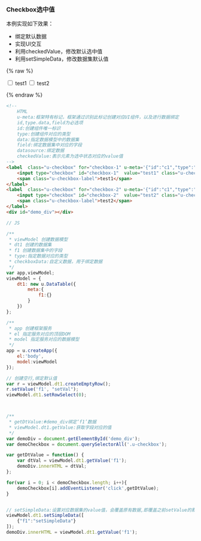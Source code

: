


### Checkbox选中值

本例实现如下效果：

* 绑定默认数据
* 实现UI交互
* 利用checkedValue，修改默认选中值
* 利用setSimpleData，修改数据集默认值

{% raw %}
<div class="example-content"><!-- 
	HTML
	u-meta:框架特有标记，框架通过识别此标记创建对应UI组件，以及进行数据绑定 
	id,type.data,field为必选项
	id:创建组件唯一标识
	type:创建组件对应的类型
	data:指定数据模型中的数据集
	field:绑定数据集中对应的字段
	datasource:绑定数据
	checkedValue:表示元素为选中状态对应的value值
-->
<label  class="u-checkbox" for="checkbox-1" u-meta='{"id":"c1","type":"u-checkbox","data":"dt1","field":"f1","checkedValue":"ck1"}'>
    <input type="checkbox" id="checkbox-1"  value="test1" class="u-checkbox-input">
    <span class="u-checkbox-label">test1</span>
</label>
<label  class="u-checkbox" for="checkbox-2" u-meta='{"id":"c1","type":"u-checkbox","data":"dt1","field":"f1","checkedValue":"ck2"}'>
    <input type="checkbox" id="checkbox-2"  value="test2" class="u-checkbox-input" >
    <span class="u-checkbox-label">test2</span>
</label>
<div id="demo_div"></div>
</div>



<script>
// JS

/**
 * viewModel 创建数据模型
 * dt1 创建的数据集
 * f1 创建数据集中的字段
 * type:指定数据对应的类型
 * checkboxData:自定义数据，用于绑定数据
 */
var app,viewModel;
viewModel = {
    dt1: new u.DataTable({
        meta:{
            f1:{}
        }
    })
};

/**
 * app 创建框架服务
 * el 指定服务对应的顶层DOM
 * model 指定服务对应的数据模型
 */
app = u.createApp({
    el:'body',
    model:viewModel
});

// 创建空行,绑定默认值
var r = viewModel.dt1.createEmptyRow();
r.setValue('f1', "setVal");
viewModel.dt1.setRowSelect(0);



/**
 * getDtValue:#demo_div绑定‘f1’数据
 * viewModel.dt1.getValue:获取字段对应的值
 */
var demoDiv = document.getElementById('demo_div');
var demoCheckbox = document.querySelectorAll('.u-checkbox');

var getDtValue = function() {
    var dtVal = viewModel.dt1.getValue('f1');
    demoDiv.innerHTML = dtVal;
};

for(var i = 0; i < demoCheckbox.length; i++){
    demoCheckbox[i].addEventListener('click',getDtValue);
}


// setSimpleData:设置对应数据集的value值，会覆盖原有数据,即覆盖之前setValue的默认值"setVal"
viewModel.dt1.setSimpleData([
    {"f1":"setSimpleData"}
]);
demoDiv.innerHTML = viewModel.dt1.getValue('f1');

</script>

{% endraw %}
``` html
<!-- 
	HTML
	u-meta:框架特有标记，框架通过识别此标记创建对应UI组件，以及进行数据绑定 
	id,type.data,field为必选项
	id:创建组件唯一标识
	type:创建组件对应的类型
	data:指定数据模型中的数据集
	field:绑定数据集中对应的字段
	datasource:绑定数据
	checkedValue:表示元素为选中状态对应的value值
-->
<label  class="u-checkbox" for="checkbox-1" u-meta='{"id":"c1","type":"u-checkbox","data":"dt1","field":"f1","checkedValue":"ck1"}'>
    <input type="checkbox" id="checkbox-1"  value="test1" class="u-checkbox-input">
    <span class="u-checkbox-label">test1</span>
</label>
<label  class="u-checkbox" for="checkbox-2" u-meta='{"id":"c1","type":"u-checkbox","data":"dt1","field":"f1","checkedValue":"ck2"}'>
    <input type="checkbox" id="checkbox-2"  value="test2" class="u-checkbox-input" >
    <span class="u-checkbox-label">test2</span>
</label>
<div id="demo_div"></div>

```

``` js
// JS

/**
 * viewModel 创建数据模型
 * dt1 创建的数据集
 * f1 创建数据集中的字段
 * type:指定数据对应的类型
 * checkboxData:自定义数据，用于绑定数据
 */
var app,viewModel;
viewModel = {
    dt1: new u.DataTable({
        meta:{
            f1:{}
        }
    })
};

/**
 * app 创建框架服务
 * el 指定服务对应的顶层DOM
 * model 指定服务对应的数据模型
 */
app = u.createApp({
    el:'body',
    model:viewModel
});

// 创建空行,绑定默认值
var r = viewModel.dt1.createEmptyRow();
r.setValue('f1', "setVal");
viewModel.dt1.setRowSelect(0);



/**
 * getDtValue:#demo_div绑定‘f1’数据
 * viewModel.dt1.getValue:获取字段对应的值
 */
var demoDiv = document.getElementById('demo_div');
var demoCheckbox = document.querySelectorAll('.u-checkbox');

var getDtValue = function() {
    var dtVal = viewModel.dt1.getValue('f1');
    demoDiv.innerHTML = dtVal;
};

for(var i = 0; i < demoCheckbox.length; i++){
    demoCheckbox[i].addEventListener('click',getDtValue);
}


// setSimpleData:设置对应数据集的value值，会覆盖原有数据,即覆盖之前setValue的默认值"setVal"
viewModel.dt1.setSimpleData([
    {"f1":"setSimpleData"}
]);
demoDiv.innerHTML = viewModel.dt1.getValue('f1');

```
